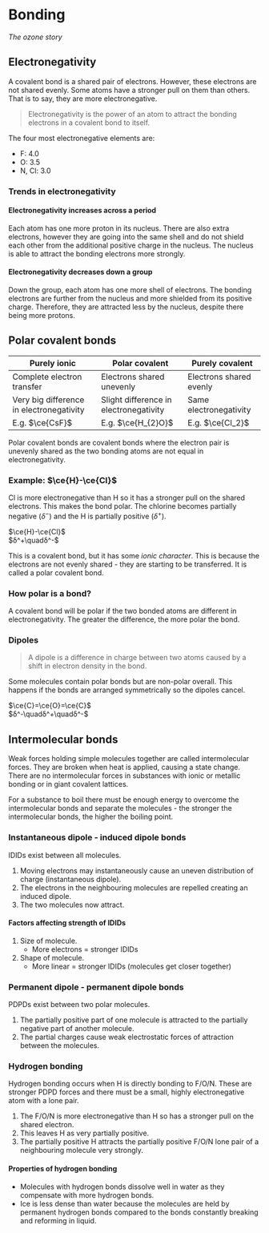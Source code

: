 # Bonding
*The ozone story*

## Electronegativity

A covalent bond is a shared pair of electrons. However, these electrons are not shared evenly. Some atoms have a stronger pull on them than others. That is to say, they are more electronegative.

> Electronegativity is the power of an atom to attract the bonding electrons in a covalent bond to itself.

The four most electronegative elements are:
* F: 4.0
* O: 3.5
* N, Cl: 3.0

### Trends in electronegativity

#### Electronegativity increases across a period

Each atom has one more proton in its nucleus. There are also extra electrons, however they are going into the same shell and do not shield each other from the additional positive charge in the nucleus. The nucleus is able to attract the bonding electrons more strongly.

#### Electronegativity decreases down a group

Down the group, each atom has one more shell of electrons. The bonding electrons are further from the nucleus and more shielded from its positive charge. Therefore, they are attracted less by the nucleus, despite there being more protons.

## Polar covalent bonds

|Purely ionic|Polar covalent|Purely covalent|
|---|---|---|
|Complete electron transfer|Electrons shared unevenly|Electrons shared evenly|
|Very big difference in electronegativity|Slight difference in electronegativity|Same electronegativity|
|E.g. $\ce{CsF}$|E.g. $\ce{H_{2}O}$|E.g. $\ce{Cl_2}$|

Polar covalent bonds are covalent bonds where the electron pair is unevenly shared as the two bonding atoms are not equal in electronegativity.

### Example: $\ce{H}-\ce{Cl}$

Cl is more electronegative than H so it has a stronger pull on the shared electrons. This makes the bond polar. The chlorine becomes partially negative ($δ^-$) and the H is partially positive ($δ^+$).

$\ce{H}-\ce{Cl}$<br>$δ^+\quadδ^-$

This is a covalent bond, but it has some *ionic character*. This is because the electrons are not evenly shared - they are starting to be transferred. It is called a polar covalent bond.

### How polar is a bond?

A covalent bond will be polar if the two bonded atoms are different in electronegativity. The greater the difference, the more polar the bond.

### Dipoles

> A dipole is a difference in charge between two atoms caused by a shift in electron density in the bond.

Some molecules contain polar bonds but are non-polar overall. This happens if the bonds are arranged symmetrically so the dipoles cancel.

$\ce{C}=\ce{O}=\ce{C}$<br>$δ^-\quadδ^+\quadδ^-$

## Intermolecular bonds

Weak forces holding simple molecules together are called intermolecular forces. They are broken when heat is applied, causing a state change. There are no intermolecular forces in substances with ionic or metallic bonding or in giant covalent lattices.

For a substance to boil there must be enough energy to overcome the intermolecular bonds and separate the molecules - the stronger the intermolecular bonds, the higher the boiling point.

### Instantaneous dipole - induced dipole bonds

IDIDs exist between all molecules.

1. Moving electrons may instantaneously cause an uneven distribution of charge (instantaneous dipole).
2. The electrons in the neighbouring molecules are repelled creating an induced dipole.
3. The two molecules now attract.

#### Factors affecting strength of IDIDs

1. Size of molecule.
    * More electrons = stronger IDIDs
2. Shape of molecule.
    * More linear = stronger IDIDs (molecules get closer together)

### Permanent dipole - permanent dipole bonds

PDPDs exist between two polar molecules.

1. The partially positive part of one molecule is attracted to the partially negative part of another molecule.
2. The partial charges cause weak electrostatic forces of attraction between the molecules.

### Hydrogen bonding

Hydrogen bonding occurs when H is directly bonding to F/O/N. These are stronger PDPD forces and there must be a small, highly electronegative atom with a lone pair.

1. The F/O/N is more electronegative than H so has a stronger pull on the shared electron.
2. This leaves H as very partially positive.
3. The partially positive H attracts the partially positive F/O/N lone pair of a neighbouring molecule very strongly.

#### Properties of hydrogen bonding

* Molecules with hydrogen bonds dissolve well in water as they compensate with more hydrogen bonds.
* Ice is less dense than water because the molecules are held by permanent hydrogen bonds compared to the bonds constantly breaking and reforming in liquid.
